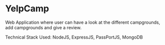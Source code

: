 # YelpCamp
Web Application where user can have a look at the different campgrounds, add campgrounds and give a review.

Technical Stack Used:
NodeJS, ExpressJS, PassPortJS, MongoDB
